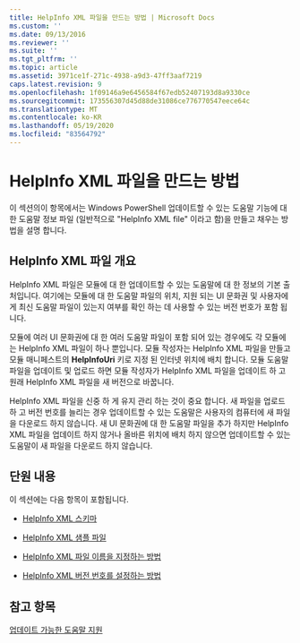 ```yaml
---
title: HelpInfo XML 파일을 만드는 방법 | Microsoft Docs
ms.custom: ''
ms.date: 09/13/2016
ms.reviewer: ''
ms.suite: ''
ms.tgt_pltfrm: ''
ms.topic: article
ms.assetid: 3971ce1f-271c-4938-a9d3-47ff3aaf7219
caps.latest.revision: 9
ms.openlocfilehash: 1f09146a9e6456584f67edb52407193d8a9330ce
ms.sourcegitcommit: 173556307d45d88de31086ce776770547eece64c
ms.translationtype: MT
ms.contentlocale: ko-KR
ms.lasthandoff: 05/19/2020
ms.locfileid: "83564792"
---
```

# <a name="how-to-create-a-helpinfo-xml-file"></a>HelpInfo XML 파일을 만드는 방법

이 섹션의이 항목에서는 Windows PowerShell 업데이트할 수 있는 도움말 기능에 대 한 도움말 정보 파일 (일반적으로 "HelpInfo XML file" 이라고 함)을 만들고 채우는 방법을 설명 합니다.

## <a name="helpinfo-xml-file-overview"></a>HelpInfo XML 파일 개요

HelpInfo XML 파일은 모듈에 대 한 업데이트할 수 있는 도움말에 대 한 정보의 기본 출처입니다. 여기에는 모듈에 대 한 도움말 파일의 위치, 지원 되는 UI 문화권 및 사용자에 게 최신 도움말 파일이 있는지 여부를 확인 하는 데 사용할 수 있는 버전 번호가 포함 됩니다.

모듈에 여러 UI 문화권에 대 한 여러 도움말 파일이 포함 되어 있는 경우에도 각 모듈에는 HelpInfo XML 파일이 하나 뿐입니다. 모듈 작성자는 HelpInfo XML 파일을 만들고 모듈 매니페스트의 **HelpInfoUri** 키로 지정 된 인터넷 위치에 배치 합니다. 모듈 도움말 파일을 업데이트 및 업로드 하면 모듈 작성자가 HelpInfo XML 파일을 업데이트 하 고 원래 HelpInfo XML 파일을 새 버전으로 바꿉니다.

HelpInfo XML 파일을 신중 하 게 유지 관리 하는 것이 중요 합니다. 새 파일을 업로드 하 고 버전 번호를 늘리는 경우 업데이트할 수 있는 도움말은 사용자의 컴퓨터에 새 파일을 다운로드 하지 않습니다. 새 UI 문화권에 대 한 도움말 파일을 추가 하지만 HelpInfo XML 파일을 업데이트 하지 않거나 올바른 위치에 배치 하지 않으면 업데이트할 수 있는 도움말이 새 파일을 다운로드 하지 않습니다.

## <a name="in-this-section"></a>단원 내용

이 섹션에는 다음 항목이 포함됩니다.

- [HelpInfo XML 스키마](./helpinfo-xml-schema.md)

- [HelpInfo XML 샘플 파일](./helpinfo-xml-sample-file.md)

- [HelpInfo XML 파일 이름을 지정하는 방법](./how-to-name-a-helpinfo-xml-file.md)

- [HelpInfo XML 버전 번호를 설정하는 방법](./how-to-set-helpinfo-xml-version-numbers.md)

## <a name="see-also"></a>참고 항목

[업데이트 가능한 도움말 지원](./supporting-updatable-help.md)
